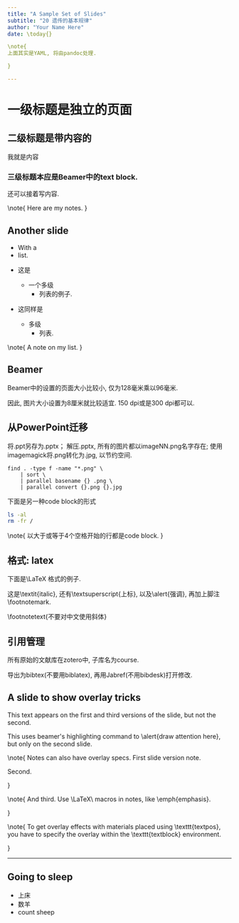```yaml
---
title: "A Sample Set of Slides"
subtitle: "20 遗传的基本规律"
author: "Your Name Here"
date: \today{}

\note{
上面其实是YAML, 将由pandoc处理.

}

---
```


# 一级标题是独立的页面

## 二级标题是带内容的

我就是内容

### 三级标题本应是Beamer中的text block.

还可以接着写内容.

\note{
Here are my notes.
}

## Another slide

- With a
- list.

* 这是
    * 一个多级
        * 列表的例子.

* 这同样是
    + 多级
        - 列表.

\note{
A note on my list.
}

## Beamer

Beamer中的设置的页面大小比较小, 仅为128毫米乘以96毫米.

因此, 图片大小设置为8厘米就比较适宜. 150 dpi或是300 dpi都可以. 

## 从PowerPoint迁移

将.ppt另存为.pptx；
解压.pptx, 所有的图片都以imageNN.png名字存在;
使用imagemagick将.png转化为.jpg, 以节约空间.

    find . -type f -name "*.png" \
        | sort \
        | parallel basename {} .png \
        | parallel convert {}.png {}.jpg

下面是另一种code block的形式

```bash
ls -al
rm -fr /
```

\note{
以大于或等于4个空格开始的行都是code block.
}

## 格式: latex

下面是\LaTeX 格式的例子.

这是\textit{italic}, 还有\textsuperscript{上标}, 以及\alert{强调}, 再加上脚注\footnotemark.

\footnotetext{不要对中文使用斜体}

## 引用管理

所有原始的文献库在zotero中, 子库名为course.

导出为bibtex(不要用biblatex), 再用Jabref(不用bibdesk)打开修改.

## A slide to show overlay tricks

This text appears on the first and third versions of the slide, but not the second.

This uses beamer's highlighting command to \alert{draw attention here}, but only on the second slide.

\note{
Notes can also have overlay specs. First slide version note.

Second.

}

\note{
And third. Use \LaTeX\ macros in notes, like \emph{emphasis}.

}

\note{
To get overlay effects with materials placed using \texttt{textpos}, you have to specify the overlay within the \texttt{textblock} environment.

}

---

## Going to sleep

- 上床
- 数羊
- count sheep

